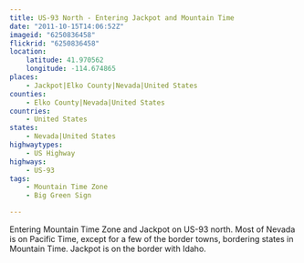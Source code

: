 ```yaml
---
title: US-93 North - Entering Jackpot and Mountain Time
date: "2011-10-15T14:06:52Z"
imageid: "6250836458"
flickrid: "6250836458"
location:
    latitude: 41.970562
    longitude: -114.674865
places:
    - Jackpot|Elko County|Nevada|United States
counties:
    - Elko County|Nevada|United States
countries:
    - United States
states:
    - Nevada|United States
highwaytypes:
    - US Highway
highways:
    - US-93
tags:
    - Mountain Time Zone
    - Big Green Sign

---
```

Entering Mountain Time Zone and Jackpot on US-93 north.  Most of Nevada is on Pacific Time, except for a few of the border towns, bordering states in Mountain Time.  Jackpot is on the border with Idaho.